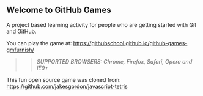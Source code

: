 ## Welcome to GitHub Games

A project based learning activity for people who are getting started with Git and GitHub.

You can play the game at: https://githubschool.github.io/github-games-gmfurnish/

>> _*SUPPORTED BROWSERS*: Chrome, Firefox, Safari, Opera and IE9+_

This fun open source game was cloned from: https://github.com/jakesgordon/javascript-tetris
